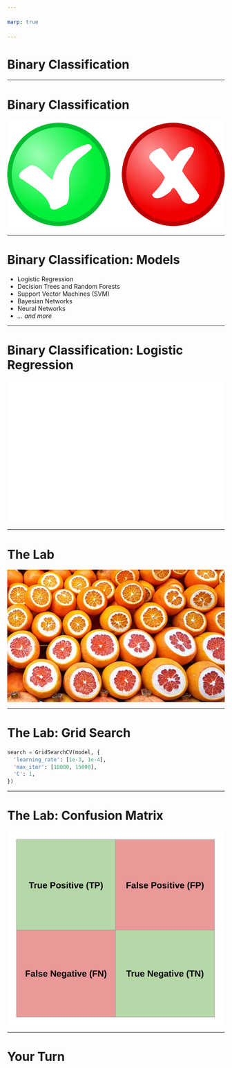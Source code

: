 ```yaml
---

marp: true

---
```


<style>
img[alt~="center"] {
  display: block;
  margin: 0 auto;
}
</style>

# Binary Classification

<!--
Our exploration of classification will start with the simplest case: binary classification. 
-->

---

# Binary Classification

![center](res/yes_or_no.png)

<!--
Binary means there are only two values to predict. Binary classification is used to predict one of two values.

These can be true/false, hotdog/not hotdog, yes/no, benign/malignant, or any other possible this-or-that options. For simplicity, these options are usually encoded as 1 and 0.

Image Details:
* [yes_or_no.png](https://pixabay.com/vectors/button-yes-no-red-green-icon-32259/): Pixabay License
-->

---

# Binary Classification: Models

* Logistic Regression
* Decision Trees and Random Forests
* Support Vector Machines (SVM)
* Bayesian Networks
* Neural Networks
* *... and more*

<!--
There are many models capable of performing binary classification. Some of the more common ones are listed on this slide. Each model has its strengths and weaknesses. We'll study each of these model-types in this course.
-->

---

# Binary Classification: Logistic Regression

![center](res/classification.gif)

<!--
In the lab for this unit, we will build a logistic regression. A logistic regression finds a logistic function and uses it to divide two classes of data. A logistic function is a function in the shape depicted in this slide. It can range in values from zero to one.

This model is relatively easy to interpret and train, but it doesn't perform well unless an actual logistic boundary can be found. To create a logistically divisible set of classes, you sometimes have to perform some very heavy data manipulation.

Image Details:
* [classification.gif](https://opensource.google/docs/copyright/): Copyright Google
-->

---

# The Lab

![center](res/oranges_and_grapefruit.jpg)

<!--
In our binary classification lab we will try to differentiate between oranges and grapefruit. We have a dataset with weight, size, and color information. We will build a logistic regression model to try to accomplish this task.

Image Details:
* [oranges_and_grapefruit.jpg](https://pixabay.com/photos/oranges-orange-grapefruit-3004200/): Pixabay License
-->

---

# The Lab: Grid Search

```python
search = GridSearchCV(model, {
  'learning_rate': [1e-3, 1e-4],
  'max_iter': [10000, 15000],
  'C': 1,
})
```

<!--
In this lab, we'll use a few new machine learning techniques. One of these is grid search. Grid search is a way to test different hyperparameters for a model. The search accepts a dictionary containing keys that map to model parameters. The values are lists for hyperparameters that you want to experiment with or single values for parameters that you want to keep constant.

Grid search tries every combination of parameters and finds which performs the best. This can be really useful for testing hyperparameters, but remember that combinations increase at a factorial rate, so running grid search can take quite a while.
-->

---

# The Lab: Confusion Matrix

![center](res/Classification1.png)

<!--
We will also create our first confusion matrix in this lab. Remember that a confusion matrix shows true and false positives and negatives.

Image Details:
* [Classification1.png](https://opensource.google/docs/copyright/): Copyright Google
-->

---

# Your Turn

<!--
Now let's explore the binary classification lab.
-->
